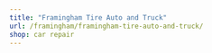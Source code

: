 ```yaml
---
title: "Framingham Tire Auto and Truck"
url: /framingham/framingham-tire-auto-and-truck/
shop: car repair
---
```

